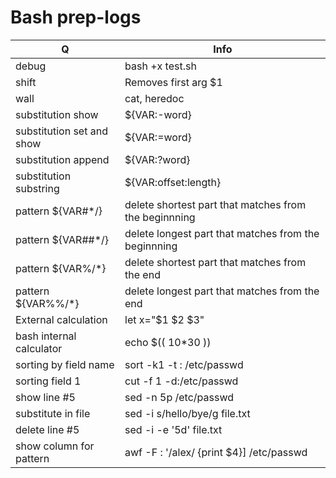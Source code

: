 # Bash prep-logs
Q | Info 
--- | ---
debug|bash +x test.sh
shift|Removes first arg $1
wall|cat, heredoc
substitution show|${VAR:-word}
substitution set and show|${VAR:=word}
substitution append|${VAR:?word}
substitution substring|${VAR:offset:length}
pattern ${VAR#\*/}|delete shortest part that matches from the beginnning 
pattern ${VAR##\*/}| delete longest part that matches from the beginnning 
pattern ${VAR%/\*}|delete shortest part that matches from the end
pattern ${VAR%%\/\*}| delete longest part that matches from the end
External calculation| let x="$1 $2 $3"
bash internal calculator| echo $(( 10\*30 ))
sorting by field name|sort  -k1 -t : /etc/passwd
sorting field 1|cut -f 1 -d:/etc/passwd
show  line \#5| sed -n 5p /etc/passwd
substitute in file|sed -i s/hello/bye/g file.txt
delete line \#5|sed -i -e '5d' file.txt
show column for pattern|awf -F : '/alex/ {print $4}] /etc/passwd
